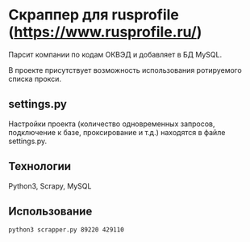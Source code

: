 # Скраппер для rusprofile (https://www.rusprofile.ru/)

Парсит компании по кодам ОКВЭД и добавляет в БД MySQL.

В проекте присутствует возможность использования ротируемого списка прокси.

## settings.py
Настройки проекта (количество одновременных запросов, подключение к базе, проксирование и т.д.) находятся в файле settings.py.

## Технологии
Python3, Scrapy, MySQL

## Использование
    python3 scrapper.py 89220 429110